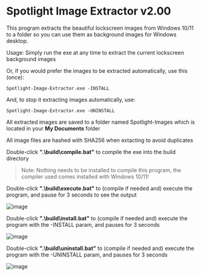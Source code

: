 Spotlight Image Extractor v2.00
=

This program extracts the beautiful lockscreen images from Windows 10/11 to a folder so you can use them as background images for Windows desktop.

Usage:
  Simply run the exe at any time to extract the current lockscreen background images

  Or, if you would prefer the images to be extracted automatically, use this (once):

    Spotlight-Image-Extractor.exe -INSTALL

  And, to stop it extracting images automatically, use:

    Spotlight-Image-Extractor.exe -UNINSTALL



All extracted images are saved to a folder named Spotlight-Images which is located in your **My Documents** folder

All image files are hashed with SHA256 when extacting to avoid duplicates


  Double-click **".\build\compile.bat"** to compile the exe into the build directory
  
  > Note: Nothing needs to be installed to compile this program, the compiler used comes installed with Windows 10/11!

  Double-click **".\build\execute.bat"** to (compile if needed and) execute the program, and pause for 3 seconds to see the output
  
  ![image](https://user-images.githubusercontent.com/5307563/170537217-43b96ea8-680e-403c-9187-00b6717ca5d3.png)
  
  Double-click **".\build\install.bat"** to (compile if needed and) execute the program with the -INSTALL param, and pauses for 3 seconds
  
  ![image](https://user-images.githubusercontent.com/5307563/170590202-c9c18e6c-8076-4210-bb74-a9ee1b0cb8ec.png)
  
  Double-click **".\build\uninstall.bat"** to (compile if needed and) execute the program with the -UNINSTALL param, and pauses for 3 seconds
  
  ![image](https://user-images.githubusercontent.com/5307563/170590296-b3075621-7522-4c44-a2aa-fac2436551bd.png)
  

